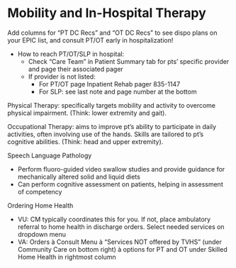 # Mobility and In-Hospital Therapy
 
Add columns for “PT DC Recs” and “OT DC Recs” to see dispo plans on your
EPIC list, and consult PT/OT early in hospitalization!

-   How to reach PT/OT/SLP in hospital:
    -   Check “Care Team” in Patient Summary tab for pts’ specific
        provider and page their associated pager
    -   If provider is not listed:
        -   For PT/OT page Inpatient Rehab pager 835-1147
        -   For SLP: see last note and page number at the bottom

Physical Therapy: specifically targets mobility and activity to overcome
physical impairment. (Think: lower extremity and gait).

Occupational Therapy: aims to improve pt’s ability to participate in
daily activities, often involving use of the hands. Skills are tailored
to pt’s cognitive abilities. (Think: head and upper extremity).

Speech Language Pathology

-   Perform fluoro-guided video swallow studies and provide guidance for
    mechanically altered solid and liquid diets
-   Can perform cognitive assessment on patients, helping in assessment
    of competency

Ordering Home Health

-   VU: CM typically coordinates this for you. If not, place ambulatory
    referral to home health in discharge orders. Select needed services
    on dropdown menu
-   VA: Orders
    à
    Consult Menu
    à
    “Services NOT offered by TVHS” (under Community Care on bottom
    right)
    à
    options for PT and OT under Skilled Home Health in rightmost column

